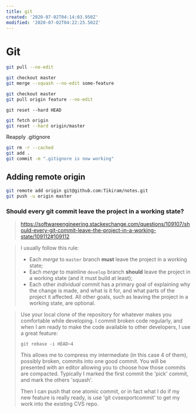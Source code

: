 ```yaml
---
title: git
created: '2020-07-02T04:14:03.950Z'
modified: '2020-07-02T04:22:25.502Z'
---
```


# Git

```bash
git pull --no-edit
```

```bash
git checkout master
git merge --squash --no-edit some-feature
```

```bash
git checkout master
git pull origin feature --no-edit
```


```
git reset --hard HEAD
```

```bash
git fetch origin
git reset --hard origin/master
```



Reapply .gitignore

```bash
git rm -r --cached
git add .
git commit -m ".gitignore is now working"
```





## Adding remote origin

```bash
git remote add origin git@github.com:Tikiram/notes.git
git push -u origin master
```



### Should every git commit leave the project in a working state?

> https://softwareengineering.stackexchange.com/questions/109107/should-every-git-commit-leave-the-project-in-a-working-state/109112#109112

>I usually follow this rule:
> - Each *merge* to `master` branch **must** leave the project in a working state;
> - Each *merge* to mainline `develop` branch **should** leave the project in a working state (and it must build at least);
> - Each other *individual* commit has a primary goal of explaining why the change is made, and what is it for, and what parts of the project it affected. All other goals, such as leaving the project in a working state, are optional.

>Use your local clone of the repository for whatever makes you comfortable while developing.
>I commit broken code regularly, and when I am ready to make the code available to other developers, I use a great feature:
>```
>git rebase -i HEAD~4
>```
>This allows me to compress my intermediate (in this case 4 of them), possibly broken, commits into one good commit. You will be presented with an editor allowing you to choose how those commits are compacted. Typically I marked the first commit the 'pick' commit, and mark the others 'squash'.
>
>Then I can push that one atomic commit, or in fact what I do if my new feature is really ready, is use 'git cvsexportcommit' to get my work into the existing CVS repo.
